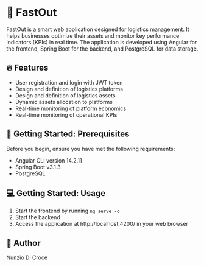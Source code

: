 # :rocket: FastOut

FastOut is a smart web application designed for logistics management. It helps businesses optimize their assets and monitor key performance indicators (KPIs) in real time. The application is developed using Angular for the frontend, Spring Boot for the backend, and PostgreSQL for data storage.

## :fire: Features

- User registration and login with JWT token
- Design and definition of logistics platforms
- Design and definition of logistics assets
- Dynamic assets allocation to platforms
- Real-time monitoring of platform economics
- Real-time monitoring of operational KPIs

## :wrench: Getting Started: Prerequisites

Before you begin, ensure you have met the following requirements:
- Angular CLI version 14.2.11
- Spring Boot v3.1.3
- PostgreSQL

## :computer: Getting Started: Usage

1. Start the frontend by running `ng serve -o`
2. Start the backend
3. Access the application at http://localhost:4200/ in your web browser

## :bust_in_silhouette: Author

Nunzio Di Croce
